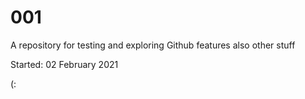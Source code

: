 # 001
A repository for testing and exploring Github features
also
other stuff

Started: 02 February 2021

(:
